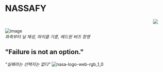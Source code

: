 # NASSAFY

<img src="https://user-images.githubusercontent.com/74912130/223696623-b5108e27-c57c-462b-a748-0c6dc9a17543.png" align="right">

<br>


![image](https://user-images.githubusercontent.com/74912130/222938840-24a3e5f6-b3f8-4833-acde-df459593b0a1.png) <br>
_좌측부터 닐 채성, 마이클 기훈, 에드윈 버즈 창영_

## "Failure is not an option."
_"실패라는 선택지는 없다"_
![nasa-logo-web-rgb_1_0]()
